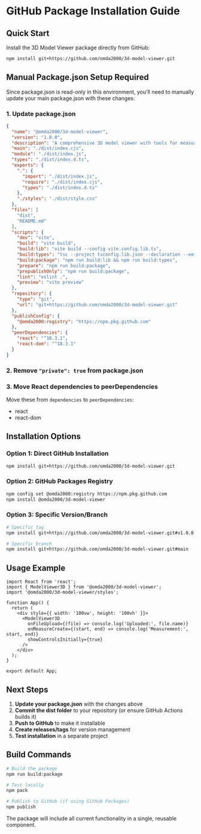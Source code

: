 # GitHub Package Installation Guide

## Quick Start

Install the 3D Model Viewer package directly from GitHub:

```bash
npm install git+https://github.com/omda2000/3d-model-viewer.git
```

## Manual Package.json Setup Required

Since package.json is read-only in this environment, you'll need to manually update your main package.json with these changes:

### 1. Update package.json

```json
{
  "name": "@omda2000/3d-model-viewer",
  "version": "1.0.0",
  "description": "A comprehensive 3D model viewer with tools for measurements, lighting, and scene management",
  "main": "./dist/index.cjs",
  "module": "./dist/index.js",
  "types": "./dist/index.d.ts",
  "exports": {
    ".": {
      "import": "./dist/index.js",
      "require": "./dist/index.cjs",
      "types": "./dist/index.d.ts"
    },
    "./styles": "./dist/style.css"
  },
  "files": [
    "dist",
    "README.md"
  ],
  "scripts": {
    "dev": "vite",
    "build": "vite build",
    "build:lib": "vite build --config vite.config.lib.ts",
    "build:types": "tsc --project tsconfig.lib.json --declaration --emitDeclarationOnly --outDir dist",
    "build:package": "npm run build:lib && npm run build:types",
    "prepare": "npm run build:package",
    "prepublishOnly": "npm run build:package",
    "lint": "eslint .",
    "preview": "vite preview"
  },
  "repository": {
    "type": "git",
    "url": "git+https://github.com/omda2000/3d-model-viewer.git"
  },
  "publishConfig": {
    "@omda2000:registry": "https://npm.pkg.github.com"
  },
  "peerDependencies": {
    "react": "^18.3.1",
    "react-dom": "^18.3.1"
  }
}
```

### 2. Remove `"private": true` from package.json

### 3. Move React dependencies to peerDependencies

Move these from `dependencies` to `peerDependencies`:
- react
- react-dom

## Installation Options

### Option 1: Direct GitHub Installation
```bash
npm install git+https://github.com/omda2000/3d-model-viewer.git
```

### Option 2: GitHub Packages Registry
```bash
npm config set @omda2000:registry https://npm.pkg.github.com
npm install @omda2000/3d-model-viewer
```

### Option 3: Specific Version/Branch
```bash
# Specific tag
npm install git+https://github.com/omda2000/3d-model-viewer.git#v1.0.0

# Specific branch
npm install git+https://github.com/omda2000/3d-model-viewer.git#main
```

## Usage Example

```tsx
import React from 'react';
import { ModelViewer3D } from '@omda2000/3d-model-viewer';
import '@omda2000/3d-model-viewer/styles';

function App() {
  return (
    <div style={{ width: '100vw', height: '100vh' }}>
      <ModelViewer3D 
        onFileUpload={(file) => console.log('Uploaded:', file.name)}
        onMeasureCreate={(start, end) => console.log('Measurement:', start, end)}
        showControlsInitially={true}
      />
    </div>
  );
}

export default App;
```

## Next Steps

1. **Update your package.json** with the changes above
2. **Commit the dist folder** to your repository (or ensure GitHub Actions builds it)
3. **Push to GitHub** to make it installable
4. **Create releases/tags** for version management
5. **Test installation** in a separate project

## Build Commands

```bash
# Build the package
npm run build:package

# Test locally
npm pack

# Publish to GitHub (if using GitHub Packages)
npm publish
```

The package will include all current functionality in a single, reusable component.